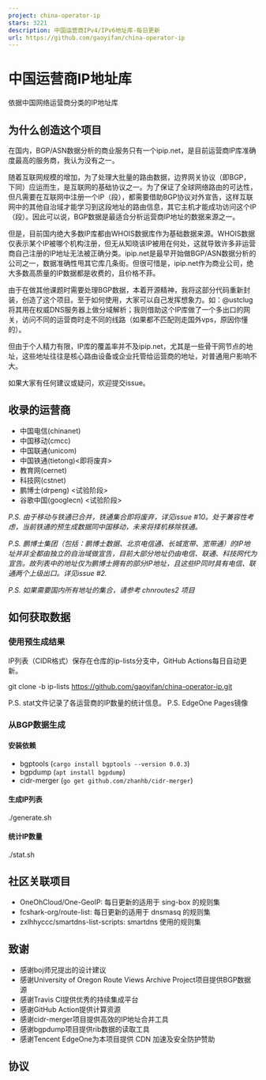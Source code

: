 ```yaml
---
project: china-operator-ip
stars: 3221
description: 中国运营商IPv4/IPv6地址库-每日更新
url: https://github.com/gaoyifan/china-operator-ip
---
```


中国运营商IP地址库
==========

依据中国网络运营商分类的IP地址库

为什么创造这个项目
---------

在国内，BGP/ASN数据分析的商业服务只有一个ipip.net，是目前运营商IP库准确度最高的服务商，我认为没有之一。

随着互联网规模的增加，为了处理大批量的路由数据，边界网关协议（即BGP，下同）应运而生，是互联网的基础协议之一。为了保证了全球网络路由的可达性，但凡需要在互联网中注册一个IP（段），都需要借助BGP协议对外宣告，这样互联网中的其他自治域才能学习到这段地址的路由信息，其它主机才能成功访问这个IP（段）。因此可以说，BGP数据是最适合分析运营商IP地址的数据来源之一。

但是，目前国内绝大多数IP库都由WHOIS数据库作为基础数据来源。WHOIS数据仅表示某个IP被哪个机构注册，但无从知晓该IP被用在何处，这就导致许多非运营商自己注册的IP地址无法被正确分类。ipip.net是最早开始做BGP/ASN数据分析的公司之一，数据准确性甩其它库几条街。但很可惜是，ipip.net作为商业公司，绝大多数高质量的IP数据都是收费的，且价格不菲。

由于在做其他课题时需要处理BGP数据，本着开源精神，我将这部分代码重新封装，创造了这个项目。至于如何使用，大家可以自己发挥想象力。如：@ustclug将其用在权威DNS服务器上做分域解析；我则借助这个IP库做了一个多出口的网关，访问不同的运营商时走不同的线路（如果都不匹配则走国外vps，原因你懂的）。

但由于个人精力有限，IP库的覆盖率并不及ipip.net，尤其是一些骨干网节点的地址，这些地址往往是核心路由设备或企业托管给运营商的地址，对普通用户影响不大。

如果大家有任何建议或疑问，欢迎提交issue。

收录的运营商
------

-   中国电信(chinanet)
-   中国移动(cmcc)
-   中国联通(unicom)
-   中国铁通(tietong)<即将废弃>
-   教育网(cernet)
-   科技网(cstnet)
-   鹏博士(drpeng) <试验阶段>
-   谷歌中国(googlecn) <试验阶段>

_P.S. 由于移动与铁通已合并，铁通集合即将废弃，详见issue #10。处于兼容性考虑，当前铁通的预生成数据同中国移动，未来将择机移除铁通。_

_P.S. 鹏博士集团（包括：鹏博士数据、北京电信通、长城宽带、宽带通）的IP地址并非全都由独立的自治域做宣告，目前大部分地址仍由电信、联通、科技网代为宣告。故列表中的地址仅为鹏博士拥有的部分IP地址，且这些IP同时具有电信、联通两个上级出口。详见issue #2._

_P.S. 如果需要国内所有地址的集合，请参考 chnroutes2 项目_

如何获取数据
------

### 使用预生成结果

IP列表（CIDR格式）保存在仓库的ip-lists分支中，GitHub Actions每日自动更新。

git clone -b ip-lists https://github.com/gaoyifan/china-operator-ip.git

P.S. stat文件记录了各运营商的IP数量的统计信息。 P.S. EdgeOne Pages镜像

### 从BGP数据生成

#### 安装依赖

-   bgptools (`cargo install bgptools --version 0.0.3`)
-   bgpdump (`apt install bgpdump`)
-   cidr-merger (`go get github.com/zhanhb/cidr-merger`)

#### 生成IP列表

./generate.sh

#### 统计IP数量

./stat.sh

社区关联项目
------

-   OneOhCloud/One-GeoIP: 每日更新的适用于 sing-box 的规则集
-   fcshark-org/route-list: 每日更新的适用于 dnsmasq 的规则集
-   zxlhhyccc/smartdns-list-scripts: smartdns 使用的规则集

致谢
--

-   感谢boj师兄提出的设计建议
-   感谢University of Oregon Route Views Archive Project项目提供BGP数据源
-   感谢Travis CI提供优秀的持续集成平台
-   感谢GitHub Action提供计算资源
-   感谢cidr-merger项目提供高效的IP地址合并工具
-   感谢bgpdump项目提供rib数据的读取工具
-   感谢Tencent EdgeOne为本项目提供 CDN 加速及安全防护赞助

协议
--
